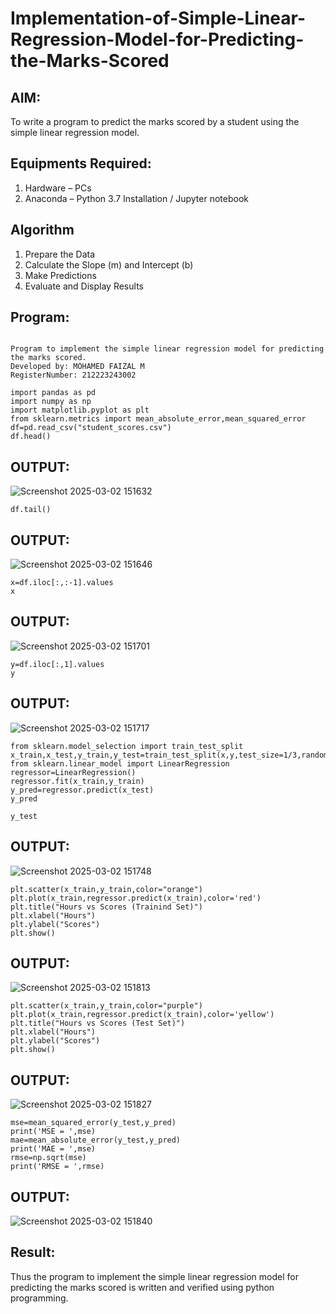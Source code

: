 # Implementation-of-Simple-Linear-Regression-Model-for-Predicting-the-Marks-Scored

## AIM:
To write a program to predict the marks scored by a student using the simple linear regression model.

## Equipments Required:
1. Hardware – PCs
2. Anaconda – Python 3.7 Installation / Jupyter notebook

## Algorithm
1. Prepare the Data
2. Calculate the Slope (m) and Intercept (b)
3. Make Predictions 
4. Evaluate and Display Results

## Program:
```

Program to implement the simple linear regression model for predicting the marks scored.
Developed by: MOHAMED FAIZAL M
RegisterNumber: 212223243002

```
```
import pandas as pd
import numpy as np
import matplotlib.pyplot as plt
from sklearn.metrics import mean_absolute_error,mean_squared_error
df=pd.read_csv("student_scores.csv")
df.head()
```
## OUTPUT:
![Screenshot 2025-03-02 151632](https://github.com/user-attachments/assets/c72e96e9-f0d3-440c-9935-a3f57777ee6e)

```
df.tail()
```
## OUTPUT:
![Screenshot 2025-03-02 151646](https://github.com/user-attachments/assets/e97650b9-ea5b-4d74-8d6d-8f439c7220d0)
```
x=df.iloc[:,:-1].values
x
```
## OUTPUT:
![Screenshot 2025-03-02 151701](https://github.com/user-attachments/assets/a6677696-b999-4a90-b2f0-f099df04f41f)
```
y=df.iloc[:,1].values
y
```
## OUTPUT:
![Screenshot 2025-03-02 151717](https://github.com/user-attachments/assets/16107a67-337d-4943-ab4d-516980569575)
```
from sklearn.model_selection import train_test_split
x_train,x_test,y_train,y_test=train_test_split(x,y,test_size=1/3,random_state=0)
from sklearn.linear_model import LinearRegression
regressor=LinearRegression()
regressor.fit(x_train,y_train)
y_pred=regressor.predict(x_test)
y_pred
```
```
y_test
```
## OUTPUT:
![Screenshot 2025-03-02 151748](https://github.com/user-attachments/assets/2fa53534-eeeb-4e1c-a6b6-bdb0db312f09)
```
plt.scatter(x_train,y_train,color="orange")
plt.plot(x_train,regressor.predict(x_train),color='red')
plt.title("Hours vs Scores (Trainind Set)")
plt.xlabel("Hours")
plt.ylabel("Scores")
plt.show()
```
## OUTPUT:
![Screenshot 2025-03-02 151813](https://github.com/user-attachments/assets/5fb816e2-04b6-490d-9154-4f1b676f3684)
```
plt.scatter(x_train,y_train,color="purple")
plt.plot(x_train,regressor.predict(x_train),color='yellow')
plt.title("Hours vs Scores (Test Set)")
plt.xlabel("Hours")
plt.ylabel("Scores")
plt.show()
```
## OUTPUT:
![Screenshot 2025-03-02 151827](https://github.com/user-attachments/assets/5a14ccec-884e-40e0-8129-ccfe3e2b2437)
```
mse=mean_squared_error(y_test,y_pred)
print('MSE = ',mse)
mae=mean_absolute_error(y_test,y_pred)
print('MAE = ',mse)
rmse=np.sqrt(mse)
print('RMSE = ',rmse)
```
## OUTPUT:
![Screenshot 2025-03-02 151840](https://github.com/user-attachments/assets/6774a99e-fbc8-442e-baf8-6914a3129f91)

## Result:
Thus the program to implement the simple linear regression model for predicting the marks scored is written and verified using python programming.

